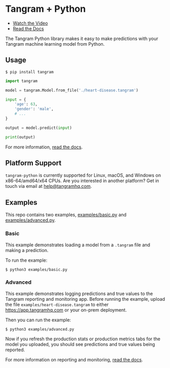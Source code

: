 # Tangram + Python

- [Watch the Video](https://www.tangramhq.com)
- [Read the Docs](https://www.tangramhq.com/docs)

The Tangram Python library makes it easy to make predictions with your Tangram machine learning model from Python.

## Usage

```
$ pip install tangram
```

```python
import tangram

model = tangram.Model.from_file('./heart-disease.tangram')

input = {
	'age': 63,
	'gender': 'male',
	# ...
}

output = model.predict(input)

print(output)
```

For more information, [read the docs](https://www.tangramhq.com/docs).

## Platform Support

`tangram-python` is currently supported for Linux, macOS, and Windows on x86-64/amd64/x64 CPUs. Are you interested in another platform? Get in touch via email at help@tangramhq.com.

## Examples

This repo contains two examples, [examples/basic.py]([examples/basic.py]) and [examples/advanced.py](examples/advanced.py).

### Basic

This example demonstrates loading a model from a `.tangram` file and making a prediction.

To run the example:

```
$ python3 examples/basic.py
```

### Advanced

This example demonstrates logging predictions and true values to the Tangram reporting and monitoring app. Before running the example, upload the file `examples/heart-disease.tangram` to either https://app.tangramhq.com or your on-prem deployment.

Then you can run the example:

```
$ python3 examples/advanced.py
```

Now if you refresh the production stats or production metrics tabs for the model you uploaded, you should see predictions and true values being reported.

For more information on reporting and monitoring, [read the docs](https://www.tangramhq.com/docs).
